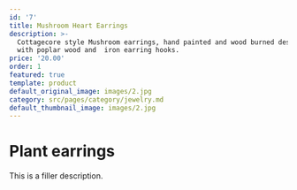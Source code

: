 ```yaml
---
id: '7'
title: Mushroom Heart Earrings
description: >-
  Cottagecore style Mushroom earrings, hand painted and wood burned design. Made
  with poplar wood and  iron earring hooks.
price: '20.00'
order: 1
featured: true
template: product
default_original_image: images/2.jpg
category: src/pages/category/jewelry.md
default_thumbnail_image: images/2.jpg
---
```

# Plant earrings

This is a filler description.
